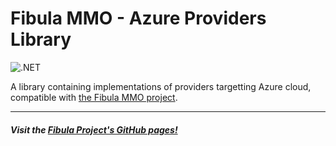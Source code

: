 # Fibula MMO - Azure Providers Library

![.NET](https://github.com/fibula-mmo/fibula-providers-azure/workflows/.NET/badge.svg)

A library containing implementations of providers targetting Azure cloud, compatible with [the Fibula MMO project](https://github.com/fibula-mmo).

---

##### Visit the [Fibula Project's GitHub pages!](https://fibula-mmo.github.io/)
